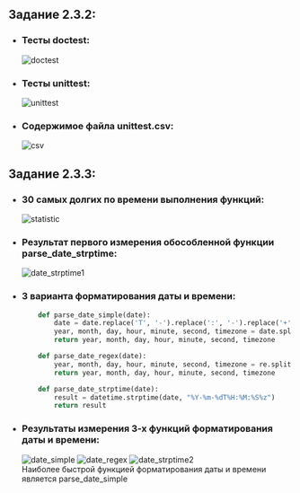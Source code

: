## Задание 2.3.2:
* ### Тесты doctest:
   ![doctest](https://user-images.githubusercontent.com/100992984/205491915-e05a7eb7-8e4a-4ef4-a5aa-f802bc6340fe.png)
* ### Тесты unittest:
   ![unittest](https://user-images.githubusercontent.com/100992984/205491930-df5f932a-2bb0-4707-920c-0c030254ee73.png)
* ### Содержимое файла unittest.csv:
   ![csv](https://user-images.githubusercontent.com/100992984/205491958-b7ce6905-27a4-4856-b125-0d4986410338.png)

## Задание 2.3.3:
* ### 30 самых долгих по времени выполнения функций:
   ![statistic](https://user-images.githubusercontent.com/100992984/205505639-ca791422-5983-482e-9b10-71650d50dafb.png)

* ### Результат первого измерения обособленной функции parse_date_strptime:
   ![date_strptime1](https://user-images.githubusercontent.com/100992984/205505411-54ccea97-4427-44a7-801c-720914bba638.png)
   
* ### 3 варианта форматирования даты и времени:
   ```python
       def parse_date_simple(date):
           date = date.replace('T', '-').replace(':', '-').replace('+', '-')
           year, month, day, hour, minute, second, timezone = date.split('-')
           return year, month, day, hour, minute, second, timezone
   
       def parse_date_regex(date):
           year, month, day, hour, minute, second, timezone = re.split("[-T:+]", date)
           return year, month, day, hour, minute, second, timezone
   
       def parse_date_strptime(date):
           result = datetime.strptime(date, "%Y-%m-%dT%H:%M:%S%z")
           return result
   ```
   
* ### Результаты измерения 3-х функций форматирования даты и времени:
   ![date_simple](https://user-images.githubusercontent.com/100992984/205505539-599613eb-74fc-423b-bf0a-c73ca1eaca78.png)
   ![date_regex](https://user-images.githubusercontent.com/100992984/205505543-ad99f90b-6811-4e79-a242-d321b595c938.png)
   ![date_strptime2](https://user-images.githubusercontent.com/100992984/205505545-322b47b3-6b57-41a8-9566-42c7810efadf.png)  
   Наиболее быстрой функцией форматирования даты и времени является parse_date_simple

